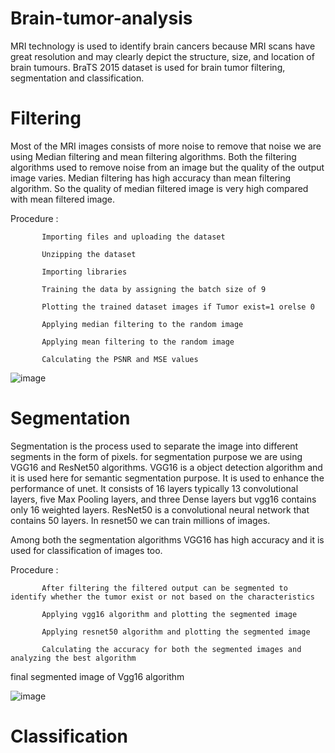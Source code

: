 # Brain-tumor-analysis
MRI technology is used to identify brain cancers because MRI scans have great resolution and may clearly depict the structure, size, and location of brain tumours. BraTS 2015 dataset is used for brain tumor filtering, segmentation and classification.
# Filtering
Most of the MRI images consists of more noise to remove that noise we are using Median filtering and mean filtering algorithms. Both the filtering algorithms used to remove noise from an image but the quality of the output image varies. Median filtering has high accuracy than mean filtering algorithm. So the quality of median filtered image is very high compared with mean filtered image.

Procedure :
           
           Importing files and uploading the dataset
           
           Unzipping the dataset
           
           Importing libraries
           
           Training the data by assigning the batch size of 9
           
           Plotting the trained dataset images if Tumor exist=1 orelse 0
           
           Applying median filtering to the random image
           
           Applying mean filtering to the random image
           
           Calculating the PSNR and MSE values

![image](https://user-images.githubusercontent.com/107994772/188938970-5bf7611c-ef7f-4206-86e4-efa23c693135.png)
# Segmentation
Segmentation is the process used to separate the image into different segments in the form of pixels. for segmentation purpose we are using VGG16 and ResNet50 algorithms. VGG16 is a object detection algorithm and it is used here for semantic segmentation purpose. It is used to enhance the performance of unet. It consists of 16 layers typically 13 convolutional layers, five Max Pooling layers, and three Dense layers but vgg16 contains only 16 weighted layers. ResNet50 is a convolutional neural network that contains 50 layers. In resnet50 we can train millions of images. 

Among both the segmentation algorithms VGG16 has high accuracy and it is used for classification of images too.

Procedure :
           
           After filtering the filtered output can be segmented to identify whether the tumor exist or not based on the characteristics
           
           Applying vgg16 algorithm and plotting the segmented image
           
           Applying resnet50 algorithm and plotting the segmented image
           
           Calculating the accuracy for both the segmented images and analyzing the best algorithm

final segmented image of Vgg16 algorithm

![image](https://user-images.githubusercontent.com/107994772/188947604-79f25ec0-ab74-49f7-a481-5644574d9dd0.png)

# Classification

         
